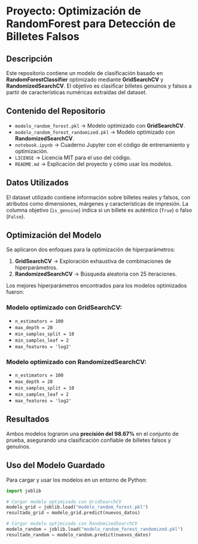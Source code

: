 # Proyecto: Optimización de RandomForest para Detección de Billetes Falsos

## Descripción
Este repositorio contiene un modelo de clasificación basado en **RandomForestClassifier** optimizado mediante **GridSearchCV** y **RandomizedSearchCV**. El objetivo es clasificar billetes genuinos y falsos a partir de características numéricas extraídas del dataset.

## Contenido del Repositorio
- `modelo_random_forest.pkl` → Modelo optimizado con **GridSearchCV**.
- `modelo_random_forest_randomized.pkl` → Modelo optimizado con **RandomizedSearchCV**.
- `notebook.ipynb` → Cuaderno Jupyter con el código de entrenamiento y optimización.
- `LICENSE` → Licencia MIT para el uso del código.
- `README.md` → Explicación del proyecto y cómo usar los modelos.

## Datos Utilizados
El dataset utilizado contiene información sobre billetes reales y falsos, con atributos como dimensiones, márgenes y características de impresión. La columna objetivo (`is_genuine`) indica si un billete es auténtico (`True`) o falso (`False`).

## Optimización del Modelo
Se aplicaron dos enfoques para la optimización de hiperparámetros:
1. **GridSearchCV** → Exploración exhaustiva de combinaciones de hiperparámetros.
2. **RandomizedSearchCV** → Búsqueda aleatoria con 25 iteraciones.

Los mejores hiperparámetros encontrados para los modelos optimizados fueron:

### Modelo optimizado con GridSearchCV:
- `n_estimators = 100`
- `max_depth = 20`
- `min_samples_split = 10`
- `min_samples_leaf = 2`
- `max_features = 'log2'`

### Modelo optimizado con RandomizedSearchCV:
- `n_estimators = 100`
- `max_depth = 20`
- `min_samples_split = 10`
- `min_samples_leaf = 2`
- `max_features = 'log2'`

## Resultados
Ambos modelos lograron una **precisión del 98.67%** en el conjunto de prueba, asegurando una clasificación confiable de billetes falsos y genuinos.

## Uso del Modelo Guardado
Para cargar y usar los modelos en un entorno de Python:
```python
import joblib

# Cargar modelo optimizado con GridSearchCV
modelo_grid = joblib.load("modelo_random_forest.pkl")
resultado_grid = modelo_grid.predict(nuevos_datos)

# Cargar modelo optimizado con RandomizedSearchCV
modelo_random = joblib.load("modelo_random_forest_randomized.pkl")
resultado_random = modelo_random.predict(nuevos_datos)
